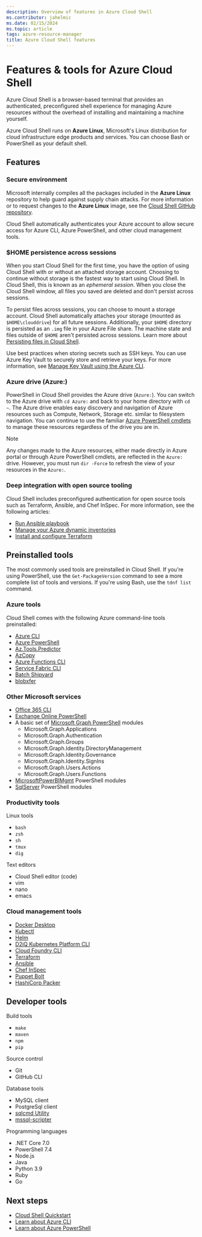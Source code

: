 ```yaml
---
description: Overview of features in Azure Cloud Shell
ms.contributor: jahelmic
ms.date: 02/15/2024
ms.topic: article
tags: azure-resource-manager
title: Azure Cloud Shell features
---
```

# Features & tools for Azure Cloud Shell

Azure Cloud Shell is a browser-based terminal that provides an authenticated, preconfigured shell
experience for managing Azure resources without the overhead of installing and maintaining a machine
yourself.

Azure Cloud Shell runs on **Azure Linux**, Microsoft's Linux distribution for cloud infrastructure
edge products and services. You can choose Bash or PowerShell as your default shell.

## Features

### Secure environment

Microsoft internally compiles all the packages included in the **Azure Linux** repository to help
guard against supply chain attacks. For more information or to request changes to the **Azure
Linux** image, see the [Cloud Shell GitHub repository][24].

Cloud Shell automatically authenticates your Azure account to allow secure access for Azure CLI,
Azure PowerShell, and other cloud management tools.

### $HOME persistence across sessions

When you start Cloud Shell for the first time, you have the option of using Cloud Shell with or
without an attached storage account. Choosing to continue without storage is the fastest way to
start using Cloud Shell. In Cloud Shell, this is known as an _ephemeral session_. When you close the
Cloud Shell window, all files you saved are deleted and don't persist across sessions.

To persist files across sessions, you can choose to mount a storage account. Cloud Shell
automatically attaches your storage (mounted as `$HOME\clouddrive`) for all future sessions.
Additionally, your `$HOME` directory is persisted as an `.img` file in your Azure File share. The
machine state and files outside of `$HOME` aren't persisted across sessions. Learn more about
[Persisting files in Cloud Shell][32].

Use best practices when storing secrets such as SSH keys. You can use Azure Key Vault to securely
store and retrieve your keys. For more information, see [Manage Key Vault using the Azure CLI][05].

### Azure drive (Azure:)

PowerShell in Cloud Shell provides the Azure drive (`Azure:`). You can switch to the Azure drive
with `cd Azure:` and back to your home directory with `cd  ~`. The Azure drive enables easy
discovery and navigation of Azure resources such as Compute, Network, Storage etc. similar to
filesystem navigation. You can continue to use the familiar [Azure PowerShell cmdlets][09] to manage
these resources regardless of the drive you are in.

> [!NOTE]
> Any changes made to the Azure resources, either made directly in Azure portal or through Azure
> PowerShell cmdlets, are reflected in the `Azure:` drive. However, you must run `dir -Force` to
> refresh the view of your resources in the `Azure:`.

### Deep integration with open source tooling

Cloud Shell includes preconfigured authentication for open source tools such as Terraform, Ansible,
and Chef InSpec. For more information, see the following articles:

- [Run Ansible playbook][03]
- [Manage your Azure dynamic inventories][02]
- [Install and configure Terraform][04]

## Preinstalled tools

The most commonly used tools are preinstalled in Cloud Shell. If you're using PowerShell, use the
`Get-PackageVersion` command to see a more complete list of tools and versions. If you're using
Bash, use the `tdnf list` command.

### Azure tools

Cloud Shell comes with the following Azure command-line tools preinstalled:

- [Azure CLI][08]
- [Azure PowerShell][09]
- [Az.Tools.Predictor][10]
- [AzCopy][07]
- [Azure Functions CLI][01]
- [Service Fabric CLI][06]
- [Batch Shipyard][17]
- [blobxfer][18]

### Other Microsoft services

- [Office 365 CLI][28]
- [Exchange Online PowerShell][11]
- A basic set of [Microsoft Graph PowerShell][12] modules
  - Microsoft.Graph.Applications
  - Microsoft.Graph.Authentication
  - Microsoft.Graph.Groups
  - Microsoft.Graph.Identity.DirectoryManagement
  - Microsoft.Graph.Identity.Governance
  - Microsoft.Graph.Identity.SignIns
  - Microsoft.Graph.Users.Actions
  - Microsoft.Graph.Users.Functions
- [MicrosoftPowerBIMgmt][13] PowerShell modules
- [SqlServer][14] PowerShell modules

### Productivity tools

Linux tools

- `bash`
- `zsh`
- `sh`
- `tmux`
- `dig`

Text editors

- Cloud Shell editor (code)
- vim
- nano
- emacs

### Cloud management tools

- [Docker Desktop][23]
- [Kubectl][27]
- [Helm][26]
- [D2iQ Kubernetes Platform CLI][22]
- [Cloud Foundry CLI][21]
- [Terraform][31]
- [Ansible][30]
- [Chef InSpec][20]
- [Puppet Bolt][29]
- [HashiCorp Packer][19]

## Developer tools

Build tools

- `make`
- `maven`
- `npm`
- `pip`

Source control

- Git
- GitHub CLI

Database tools

- MySQL client
- PostgreSql client
- [sqlcmd Utility][15]
- [mssql-scripter][25]

Programming languages

- .NET Core 7.0
- PowerShell 7.4
- Node.js
- Java
- Python 3.9
- Ruby
- Go

## Next steps

- [Cloud Shell Quickstart][16]
- [Learn about Azure CLI][08]
- [Learn about Azure PowerShell][09]

<!-- link references -->
[01]: /azure/azure-functions/functions-run-local
[02]: /azure/developer/ansible/dynamic-inventory-configure
[03]: /azure/developer/ansible/getting-started-cloud-shell
[04]: /azure/developer/terraform/quickstart-configure
[05]: /azure/key-vault/general/manage-with-cli2#prerequisites
[06]: /azure/service-fabric/service-fabric-cli
[07]: /azure/storage/common/storage-use-azcopy-v10
[08]: /cli/azure/
[09]: /powershell/azure
[10]: /powershell/azure/predictor-overview
[11]: /powershell/exchange/exchange-online-powershell
[12]: /powershell/module/?term=Microsoft.Graph
[13]: /powershell/module/?term=MicrosoftPowerBIMgmt
[14]: /powershell/module/sqlserver
[15]: /sql/tools/sqlcmd-utility
[16]: get-started.md
[17]: https://batch-shipyard.readthedocs.io/en/latest/
[18]: https://blobxfer.readthedocs.io/en/latest/
[19]: https://developer.hashicorp.com/packer/docs
[20]: https://docs.chef.io/
[21]: https://docs.cloudfoundry.org/cf-cli/
[22]: https://docs.d2iq.com/dkp/2.6/azure-infrastructure
[23]: https://docs.docker.com/desktop/
[24]: https://github.com/Azure/CloudShell
[25]: https://github.com/microsoft/mssql-scripter/blob/dev/doc/usage_guide.md
[26]: https://helm.sh/docs/
[27]: https://kubernetes.io/docs/reference/kubectl/
[28]: https://pnp.github.io/office365-cli/
[29]: https://puppet.com/docs/bolt/latest/bolt.html
[30]: https://www.ansible.com/microsoft-azure
[31]: https://www.terraform.io/docs/providers/azurerm/
[32]: persisting-shell-storage.md
